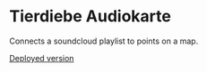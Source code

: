 # Tierdiebe Audiokarte

Connects a soundcloud playlist to points on a map.

[Deployed version](https://correctiv.github.io/tierdiebe-audiokarte/)
